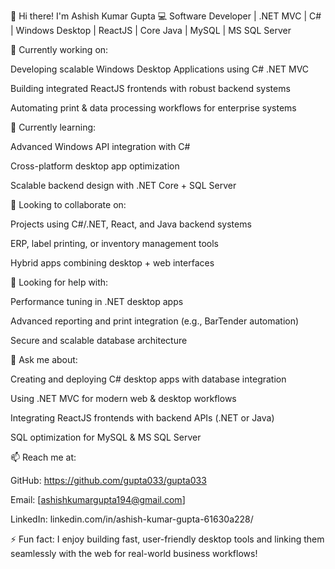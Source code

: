👋 Hi there! I'm Ashish Kumar Gupta
💻 Software Developer | .NET MVC | C# | Windows Desktop | ReactJS | Core Java | MySQL | MS SQL Server

🔭 Currently working on:

Developing scalable Windows Desktop Applications using C# .NET MVC

Building integrated ReactJS frontends with robust backend systems

Automating print & data processing workflows for enterprise systems

🌱 Currently learning:

Advanced Windows API integration with C#

Cross-platform desktop app optimization

Scalable backend design with .NET Core + SQL Server

👯 Looking to collaborate on:

Projects using C#/.NET, React, and Java backend systems

ERP, label printing, or inventory management tools

Hybrid apps combining desktop + web interfaces

🤔 Looking for help with:

Performance tuning in .NET desktop apps

Advanced reporting and print integration (e.g., BarTender automation)

Secure and scalable database architecture

💬 Ask me about:

Creating and deploying C# desktop apps with database integration

Using .NET MVC for modern web & desktop workflows

Integrating ReactJS frontends with backend APIs (.NET or Java)

SQL optimization for MySQL & MS SQL Server

📫 Reach me at:

GitHub: https://github.com/gupta033/gupta033

Email: [ashishkumargupta194@gmail.com]

LinkedIn: linkedin.com/in/ashish-kumar-gupta-61630a228/

⚡ Fun fact:
I enjoy building fast, user-friendly desktop tools and linking them seamlessly with the web for real-world business workflows!
